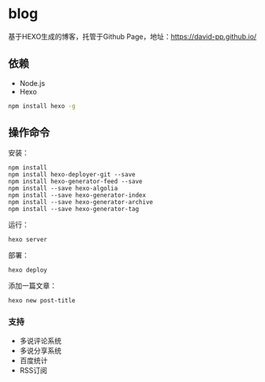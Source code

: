 # blog
基于HEXO生成的博客，托管于Github Page，地址：https://david-pp.github.io/


## 依赖

- Node.js
- Hexo

```bash
npm install hexo -g
```


## 操作命令


安装：

```
npm install
npm install hexo-deployer-git --save
npm install hexo-generator-feed --save
npm install --save hexo-algolia
npm install --save hexo-generator-index
npm install --save hexo-generator-archive
npm install --save hexo-generator-tag
```

运行：

```
hexo server
```

部署：

```
hexo deploy
```

添加一篇文章：

```
hexo new post-title
```

### 支持

- 多说评论系统
- 多说分享系统
- 百度统计
- RSS订阅
